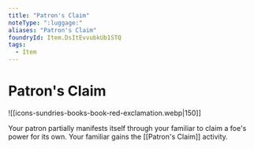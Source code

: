 ```yaml
---
title: "Patron's Claim"
noteType: ":luggage:"
aliases: "Patron's Claim"
foundryId: Item.DsItEvvubkUb1STQ
tags:
  - Item
---
```


# Patron's Claim
![[icons-sundries-books-book-red-exclamation.webp|150]]

Your patron partially manifests itself through your familiar to claim a foe's power for its own. Your familiar gains the [[Patron's Claim]] activity.
